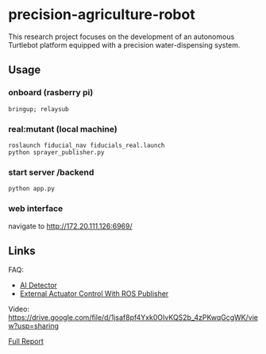# precision-agriculture-robot

This research project focuses on the development of an autonomous Turtlebot platform equipped with a precision water-dispensing system.

## Usage
### onboard (rasberry pi)
```
bringup; relaysub
```
### real:mutant (local machine) 
```
roslaunch fiducial_nav fiducials_real.launch
python sprayer_publisher.py 
```
### start server /backend
```
python app.py
```

### web interface
navigate to http://172.20.111.126:6969/



## Links
FAQ: 
- [AI Detector](https://github.com/campusrover/labnotebook2/blob/main/docs/faq/ai/AI_Detector.md)
- [External Actuator Control With ROS Publisher](https://github.com/campusrover/labnotebook2/blob/main/docs/faq/hardware/external_actuator_control.md)

Video:
https://drive.google.com/file/d/1jsaf8pf4Yxk0OIvKQS2b_4zPKwqGcgWK/view?usp=sharing

[Full Report](https://github.com/campusrover/labnotebook2/blob/main/docs/reports/2024/AgriculturalRobot.md)
